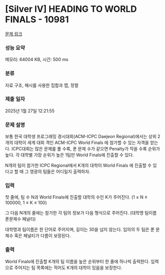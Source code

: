 # [Silver IV] HEADING TO WORLD FINALS - 10981 

[문제 링크](https://www.acmicpc.net/problem/10981) 

### 성능 요약

메모리: 64004 KB, 시간: 500 ms

### 분류

자료 구조, 해시를 사용한 집합과 맵, 정렬

### 제출 일자

2025년 1월 27일 12:21:55

### 문제 설명

<p>보통 한국 대학생 프로그래밍 경시대회(ACM-ICPC Daejeon Regional)에서는 상위 2개의 대학이 세계 대회 격인 ACM-ICPC World Finals 에 참가할 수 있는 자격을 얻는다. ICPC대회는 많은 문제를 풀 수록, 푼 문제 수가 같으면 Penalty가 작을 수록 순위가 높다. 각 대학별 가장 순위가 높은 1팀만 World Finals에 진출할 수 있다.</p>

<p>N개의 팀이 참가한 ICPC Regional에서 K개의 대학이 World Finals 에 진출할 수 있다고 할 때 그 영광의 팀들은 어디일지 출력하자.</p>

### 입력 

 <p>첫 줄에, 팀 수 N과 World Finals에 진출할 대학의 수인 K가 주어진다. (1 ≤ N ≤ 100000, 1 ≤ K ≤ 100)</p>

<p>그 다음 N개의 줄에는 참가한 각 팀의 정보가 다음 형식으로 주어진다. (대학명 팀이름 푼문제수 페널티)</p>

<p>대학명과 팀이름은 한 단어로 주어지며, 길이는 30을 넘지 않는다. 임의의 두 팀은 푼 문제수 혹은 페널티가 다름이 보장된다. </p>

### 출력 

 <p>World Finals에 진출할 K개의 팀 이름을 높은 순위부터 한 줄에 하나씩 출력한다. 입력으로 주어지는 팀 목록에는 적어도 K개의 대학이 있음을 보장한다.</p>

